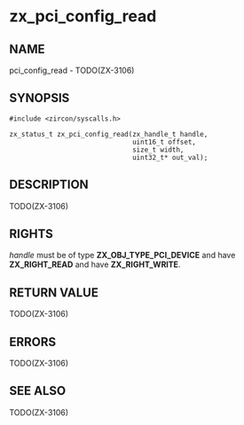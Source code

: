 # zx_pci_config_read

## NAME

<!-- Updated by update-docs-from-abigen, do not edit. -->

pci_config_read - TODO(ZX-3106)

## SYNOPSIS

<!-- Updated by update-docs-from-abigen, do not edit. -->

```
#include <zircon/syscalls.h>

zx_status_t zx_pci_config_read(zx_handle_t handle,
                               uint16_t offset,
                               size_t width,
                               uint32_t* out_val);
```

## DESCRIPTION

TODO(ZX-3106)

## RIGHTS

<!-- Updated by update-docs-from-abigen, do not edit. -->

*handle* must be of type **ZX_OBJ_TYPE_PCI_DEVICE** and have **ZX_RIGHT_READ** and have **ZX_RIGHT_WRITE**.

## RETURN VALUE

TODO(ZX-3106)

## ERRORS

TODO(ZX-3106)

## SEE ALSO

TODO(ZX-3106)

